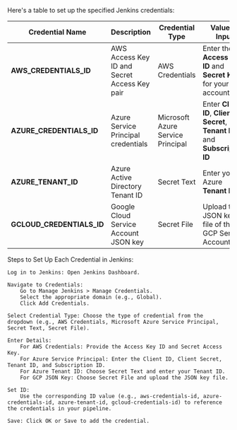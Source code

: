 Here's a table to set up the specified Jenkins credentials:


| **Credential Name**       | **Description**                                    | **Credential Type**                  | **Value** or **Input**                     | **Scope** |
|----------------------------|----------------------------------------------------|---------------------------------------|---------------------------------------------|-----------|
| **AWS_CREDENTIALS_ID**     | AWS Access Key ID and Secret Access Key pair      | AWS Credentials                      | Enter the **Access Key ID** and **Secret Key** for your AWS account | Global    |
| **AZURE_CREDENTIALS_ID**   | Azure Service Principal credentials               | Microsoft Azure Service Principal     | Enter **Client ID**, **Client Secret**, **Tenant ID**, and **Subscription ID** | Global    |
| **AZURE_TENANT_ID**        | Azure Active Directory Tenant ID                  | Secret Text                          | Enter your Azure **Tenant ID**              | Global    |
| **GCLOUD_CREDENTIALS_ID**  | Google Cloud Service Account JSON key             | Secret File                          | Upload the JSON key file of the GCP Service Account | Global    |





Steps to Set Up Each Credential in Jenkins:

    Log in to Jenkins: Open Jenkins Dashboard.

    Navigate to Credentials:
        Go to Manage Jenkins > Manage Credentials.
        Select the appropriate domain (e.g., Global).
        Click Add Credentials.

    Select Credential Type: Choose the type of credential from the dropdown (e.g., AWS Credentials, Microsoft Azure Service Principal, Secret Text, Secret File).

    Enter Details:
        For AWS Credentials: Provide the Access Key ID and Secret Access Key.
        For Azure Service Principal: Enter the Client ID, Client Secret, Tenant ID, and Subscription ID.
        For Azure Tenant ID: Choose Secret Text and enter your Tenant ID.
        For GCP JSON Key: Choose Secret File and upload the JSON key file.

    Set ID:
        Use the corresponding ID value (e.g., aws-credentials-id, azure-credentials-id, azure-tenant-id, gcloud-credentials-id) to reference the credentials in your pipeline.

    Save: Click OK or Save to add the credential.
